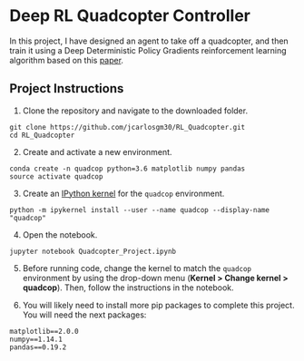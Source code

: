# Deep RL Quadcopter Controller


In this project, I have designed an agent to take off a quadcopter, and then train it using a Deep Deterministic Policy Gradients reinforcement learning algorithm based on this [paper](https://arxiv.org/pdf/1509.02971.pdf).
## Project Instructions

1. Clone the repository and navigate to the downloaded folder.

```
git clone https://github.com/jcarlosgm30/RL_Quadcopter.git
cd RL_Quadcopter
```

2. Create and activate a new environment.

```
conda create -n quadcop python=3.6 matplotlib numpy pandas
source activate quadcop
```

3. Create an [IPython kernel](http://ipython.readthedocs.io/en/stable/install/kernel_install.html) for the `quadcop` environment. 
```
python -m ipykernel install --user --name quadcop --display-name "quadcop"
```

4. Open the notebook.
```
jupyter notebook Quadcopter_Project.ipynb
```

5. Before running code, change the kernel to match the `quadcop` environment by using the drop-down menu (**Kernel > Change kernel > quadcop**). Then, follow the instructions in the notebook.

6. You will likely need to install more pip packages to complete this project. You will need the next packages:
```
matplotlib==2.0.0
numpy==1.14.1
pandas==0.19.2

```
